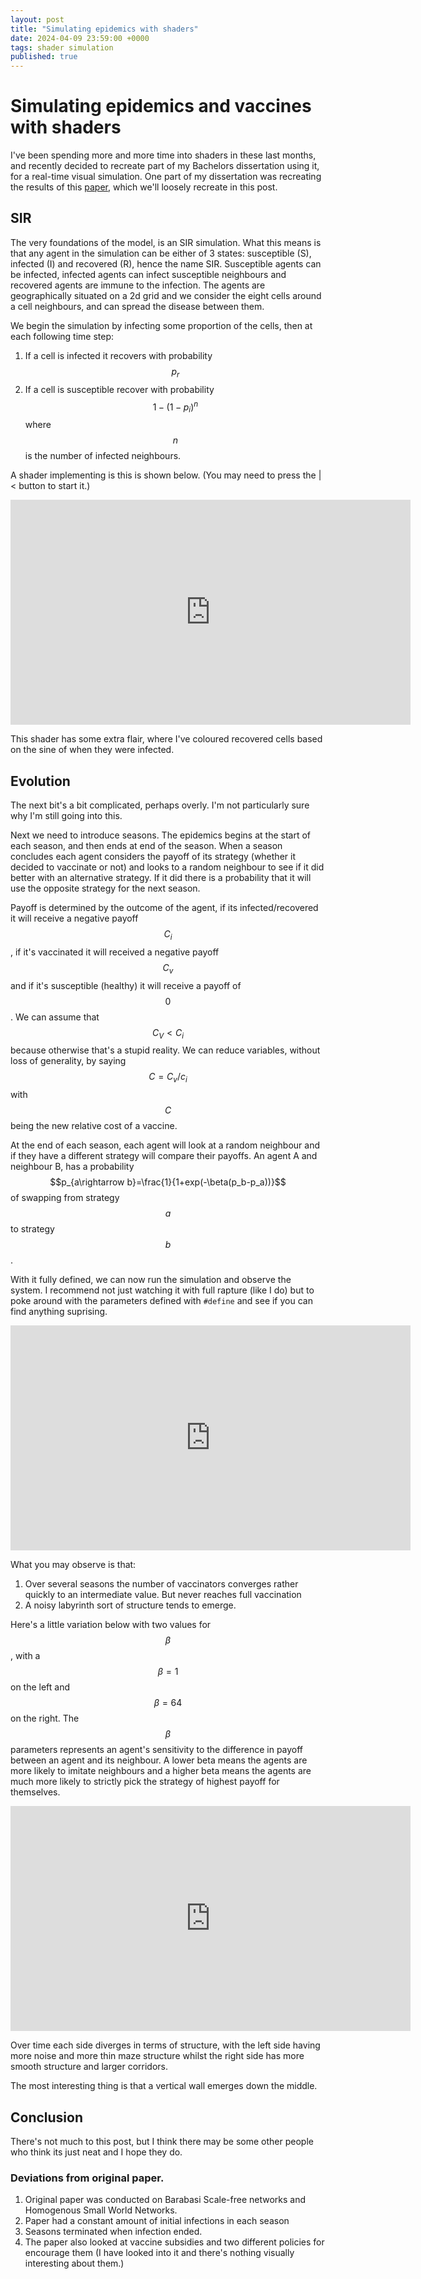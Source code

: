 ```yaml
---
layout: post
title: "Simulating epidemics with shaders"
date: 2024-04-09 23:59:00 +0000
tags: shader simulation
published: true
---
```


# Simulating epidemics and vaccines with shaders

I've been spending more and more time into shaders in these last months, and recently decided to recreate part of my Bachelors dissertation using it, for a real-time visual simulation. One part of my dissertation was recreating the results of this [paper](https://www.nature.com/articles/srep05666), which we'll loosely recreate in this post.

## SIR

The very foundations of the model, is an SIR simulation. What this means is that any agent in the simulation can be either of 3 states: susceptible (S), infected (I) and recovered (R), hence the name SIR. Susceptible agents can be infected, infected agents can infect susceptible neighbours and recovered agents are immune to the infection. The agents are geographically situated on a 2d grid and we consider the eight cells around a cell neighbours, and can spread the disease between them.  

We begin the simulation by infecting some proportion of the cells, then at each following time step:
1. If a cell is infected it recovers with probability $$p_r$$
2. If a cell is susceptible recover with probability $$1-(1-p_i)^{n}$$ where $$n$$ is the number of infected neighbours.


A shader implementing is this is shown below. (You may need to press the \|< button to start it.)

<iframe width="640" height="360" frameborder="0" src="https://www.shadertoy.com/embed/4cy3Rm?gui=true&t=10&paused=true&muted=false" allowfullscreen></iframe>

This shader has some extra flair, where I've coloured recovered cells based on the sine of when they were infected.

## Evolution

The next bit's a bit complicated, perhaps overly. I'm not particularly sure why I'm still going into this.  

Next we need to introduce seasons. The epidemics begins at the start of each season, and then ends at end of the season. When a season concludes each agent considers the payoff of its strategy (whether it decided to vaccinate or not) and looks to a random neighbour to see if it did better with an alternative strategy. If it did there is a probability that it will use the opposite strategy for the next season.

Payoff is determined by the outcome of the agent, if its infected/recovered it will receive a negative payoff $$C_i$$, if it's vaccinated it will received a negative payoff $$C_v$$ and if it's susceptible (healthy) it will receive a payoff of $$0$$. We can assume that $$C_V<C_i$$ because otherwise that's a stupid reality. We can reduce variables, without loss of generality, by saying $$C=C_v/c_i$$ with $$C$$ being the new relative cost of a vaccine.

At the end of each season, each agent will look at a random neighbour and if they have a different strategy will compare their payoffs. An agent A and neighbour B, has a probability $$p_{a\rightarrow b}=\frac{1}{1+exp(-\beta(p_b-p_a))}$$ of swapping from strategy $$a$$ to strategy $$b$$.

With it fully defined, we can now run the simulation and observe the system. I recommend not just watching it with full rapture (like I do) but to poke around with the parameters defined with `#define` and see if you can find anything suprising. 

<iframe width="640" height="360" frameborder="0" src="https://www.shadertoy.com/embed/XfKGD1?gui=true&t=10&paused=true&muted=false" allowfullscreen></iframe>

What you may observe is that:
1. Over several seasons the number of vaccinators converges rather quickly to an intermediate value. But never reaches full vaccination
2. A noisy labyrinth sort of structure tends to emerge.

Here's a little variation below with two values for $$\beta$$, with a $$\beta=1$$ on the left and $$\beta=64$$ on the right. The $$\beta$$ parameters represents an agent's sensitivity to the difference in payoff between an agent and its neighbour. A lower beta means the agents are more likely to imitate neighbours and a higher beta means the agents are much more likely to strictly pick the strategy of highest payoff for themselves.

<iframe width="640" height="360" frameborder="0" src="https://www.shadertoy.com/embed/lfK3Wh?gui=true&t=10&paused=true&muted=false" allowfullscreen></iframe>

Over time each side diverges in terms of structure, with the left side having more noise and more thin maze structure whilst the right side has more smooth structure and larger corridors.

The most interesting thing is that a vertical wall emerges down the middle.

## Conclusion

There's not much to this post, but I think there may be some other people who think its just neat and I hope they do.

  
  
### Deviations from original paper.

1. Original paper was conducted on Barabasi Scale-free networks and Homogenous Small World Networks.
2. Paper had a constant amount of initial infections in each season
3. Seasons terminated when infection ended.
4. The paper also looked at vaccine subsidies and two different policies for encourage them (I have looked into it and there's nothing visually interesting about them.)



